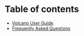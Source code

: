 # Table of contents

* [Volcano User Guide](README.md)
* [Frequently Asked Questions](frequently-asked-questions.md)
